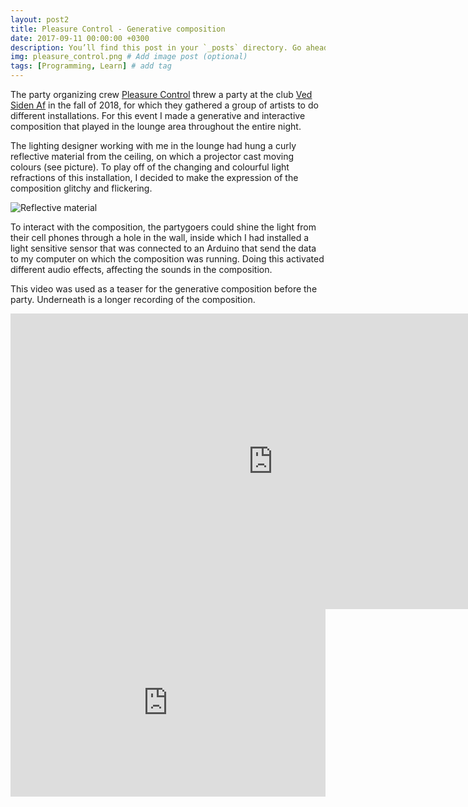 ```yaml
---
layout: post2
title: Pleasure Control - Generative composition
date: 2017-09-11 00:00:00 +0300
description: You’ll find this post in your `_posts` directory. Go ahead and edit it and re-build the site to see your changes. # Add post description (optional)
img: pleasure_control.png # Add image post (optional)
tags: [Programming, Learn] # add tag
---
```


The party organizing crew [Pleasure Control][pleasure-control] threw a party at the club [Ved Siden Af][ved-siden-af] in the fall of 2018, for which they gathered a group of artists to do different installations. For this event I made a generative and interactive composition that played in the lounge area throughout the entire night. 

The lighting designer working with me in the lounge had hung a curly reflective material from the ceiling, on which a projector cast moving colours (see picture). To play off of the changing and colourful light refractions of this installation, I decided to make the expression of the composition glitchy and flickering.

![Reflective material](/assets/img/reflections.jpg)

To interact with the composition, the partygoers could shine the light from their cell phones through a hole in the wall, inside which I had installed a light sensitive sensor that was connected to an Arduino that send the data to my computer on which the composition was running. Doing this activated different audio effects, affecting the sounds in the composition.

This video was used as a teaser for the generative composition before the party. Underneath is a longer recording of the composition.

<iframe src="https://player.vimeo.com/video/298604599" width="840" height="472.5" frameborder="0" webkitallowfullscreen mozallowfullscreen allowfullscreen></iframe>

<iframe width="100%" height="300" scrolling="no" frameborder="no" allow="autoplay" src="https://w.soundcloud.com/player/?url=https%3A//api.soundcloud.com/tracks/117807361&color=%23ff5500&auto_play=false&hide_related=false&show_comments=true&show_user=true&show_reposts=false&show_teaser=true&visual=true"></iframe>

[pleasure-control]: https://www.facebook.com/Pleasure-Control-1807796485956099/
[ved-siden-af]: https://www.facebook.com/KlubVedSidenAf/
